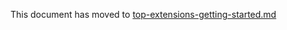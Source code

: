 This document has moved to [top-extensions-getting-started.md](./top-extensions-getting-started.md)

